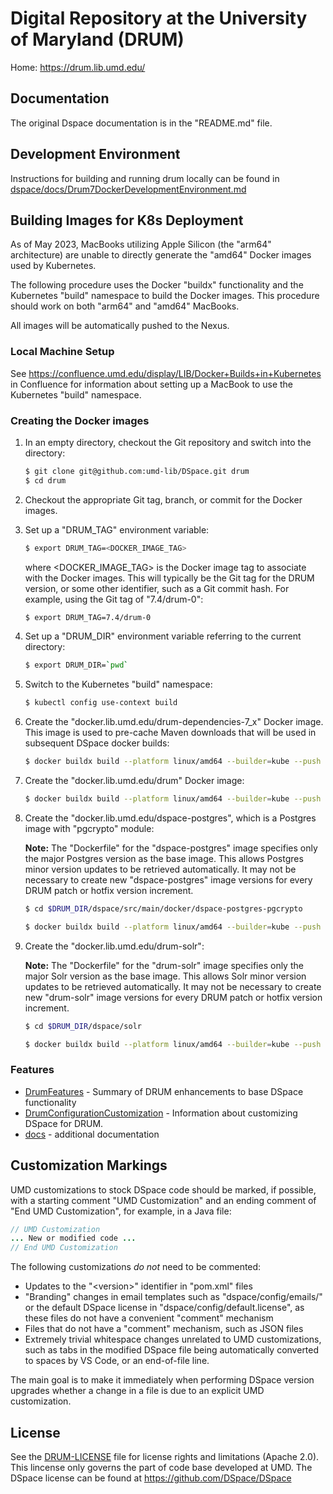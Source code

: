 # Digital Repository at the University of Maryland (DRUM)

Home: <https://drum.lib.umd.edu/>

## Documentation

The original Dspace documentation is in the "README.md" file.

## Development Environment

Instructions for building and running drum locally can be found in
[dspace/docs/Drum7DockerDevelopmentEnvironment.md](/dspace/docs/Drum7DockerDevelopmentEnvironment.md)

## Building Images for K8s Deployment

As of May 2023,  MacBooks utilizing Apple Silicon (the "arm64" architecture)
are unable to directly generate the "amd64" Docker images used by Kubernetes.

The following procedure uses the Docker "buildx" functionality and the
Kubernetes "build" namespace to build the Docker images. This procedure should
work on both "arm64" and "amd64" MacBooks.

All images will be automatically pushed to the Nexus.

### Local Machine Setup

See <https://confluence.umd.edu/display/LIB/Docker+Builds+in+Kubernetes> in
Confluence for information about setting up a MacBook to use the Kubernetes
"build" namespace.

### Creating the Docker images

1) In an empty directory, checkout the Git repository and switch into the
   directory:

    ```bash
    $ git clone git@github.com:umd-lib/DSpace.git drum
    $ cd drum
    ```

2) Checkout the appropriate Git tag, branch, or commit for the Docker images.

3) Set up a "DRUM_TAG" environment variable:

    ```bash
    $ export DRUM_TAG=<DOCKER_IMAGE_TAG>
    ```

   where \<DOCKER_IMAGE_TAG> is the Docker image tag to associate with the
   Docker images. This will typically be the Git tag for the DRUM version,
   or some other identifier, such as a Git commit hash. For example, using the
   Git tag of "7.4/drum-0":

    ```bash
    $ export DRUM_TAG=7.4/drum-0
    ```

4) Set up a "DRUM_DIR" environment variable referring to the current
   directory:

    ```bash
    $ export DRUM_DIR=`pwd`
    ```

5) Switch to the Kubernetes "build" namespace:

    ```bash
    $ kubectl config use-context build
    ```

6) Create the "docker.lib.umd.edu/drum-dependencies-7_x" Docker image. This
   image is used to pre-cache Maven downloads that will be used in subsequent
   DSpace docker builds:

    ```bash
    $ docker buildx build --platform linux/amd64 --builder=kube --push --no-cache -t docker.lib.umd.edu/drum-dependencies-7_x:latest -f Dockerfile.dependencies .
    ```

7) Create the "docker.lib.umd.edu/drum" Docker image:

    ```bash
    $ docker buildx build --platform linux/amd64 --builder=kube --push --no-cache -f Dockerfile -t docker.lib.umd.edu/drum:$DRUM_TAG .
    ```

8) Create the "docker.lib.umd.edu/dspace-postgres", which is a Postgres image
   with "pgcrypto" module:

    **Note:** The "Dockerfile" for the "dspace-postgres" image specifies
    only the major Postgres version as the base image. This allows Postgres
    minor version updates to be retrieved automatically. It may not be
    necessary to create new "dspace-postgres" image versions for every DRUM
    patch or hotfix version increment.

    ```bash
    $ cd $DRUM_DIR/dspace/src/main/docker/dspace-postgres-pgcrypto

    $ docker buildx build --platform linux/amd64 --builder=kube --push --no-cache -f Dockerfile -t docker.lib.umd.edu/dspace-postgres:$DRUM_TAG .
    ```

9) Create the "docker.lib.umd.edu/drum-solr":

    **Note:** The "Dockerfile" for the "drum-solr" image specifies only the
    major Solr version as the base image. This allows Solr minor version updates
    to be retrieved automatically. It may not be necessary to create new
    "drum-solr" image versions for every DRUM patch or hotfix version increment.

    ```bash
    $ cd $DRUM_DIR/dspace/solr

    $ docker buildx build --platform linux/amd64 --builder=kube --push --no-cache -f Dockerfile -t docker.lib.umd.edu/drum-solr:$DRUM_TAG .
    ```

### Features

* [DrumFeatures](dspace/docs/DrumFeatures.md) - Summary of DRUM enhancements to
  base DSpace functionality
* [DrumConfigurationCustomization](dspace/docs/DrumConfigurationCustomization.md) -
  Information about customizing DSpace for DRUM.
* [docs](dspace/docs) - additional documentation

## Customization Markings

UMD customizations to stock DSpace code should be marked, if possible, with
a starting comment "UMD Customization" and an ending comment of
"End UMD Customization", for example, in a Java file:

```java
// UMD Customization
... New or modified code ...
// End UMD Customization
```

The following customizations *do not* need to be commented:

* Updates to the "\<version>" identifier in "pom.xml" files
* "Branding" changes in email templates such as "dspace/config/emails/" or
  the default DSpace license in "dspace/config/default.license", as these files
  do not have a convenient "comment" mechanism
* Files that do not have a "comment" mechanism, such as JSON files
* Extremely trivial whitespace changes unrelated to UMD customizations, such as
  tabs in the modified DSpace file being automatically converted to spaces by
  VS Code, or an end-of-file line.

The main goal is to make it immediately when performing DSpace version upgrades
whether a change in a file is due to an explicit UMD customization.

## License

See the [DRUM-LICENSE](DRUM-LICENSE.md) file for license rights and limitations
(Apache 2.0). This lincense only governs the part of code base developed at UMD.
The DSpace license can be found at <https://github.com/DSpace/DSpace>
